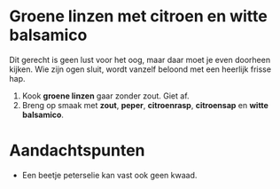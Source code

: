 # Groene linzen met citroen en witte balsamico
Dit gerecht is geen lust voor het oog, maar daar moet je even doorheen kijken. Wie zijn ogen sluit, wordt vanzelf beloond met een heerlijk frisse hap.

1. Kook **groene linzen** gaar zonder zout. Giet af.
2. Breng op smaak met **zout**, **peper**, **citroenrasp**, **citroensap** en **witte balsamico**.

# Aandachtspunten
- Een beetje peterselie kan vast ook geen kwaad.